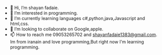 - 👋 Hi, I’m shayan fadaie.
- 👀 I’m interested in programming.
- 🌱 I’m currently learning languages c#,python,java,Javascript and html,css.
- 💞️ I’m looking to collaborate on Google,apple.
- 📫 How to reach me 09053265702 and shayanfadaie1383@gmail.com.
Im from iranain and love programming,But right now I'm learning programming.
<!---
shayanfadaie/shayanfadaie is a ✨ special ✨ repository because its `README.md` (this file) appears on your GitHub profile.
You can click the Preview link to take a look at your changes.
--->
